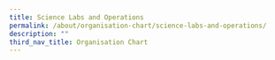 ```yaml
---
title: Science Labs and Operations
permalink: /about/organisation-chart/science-labs-and-operations/
description: ""
third_nav_title: Organisation Chart
---
```

